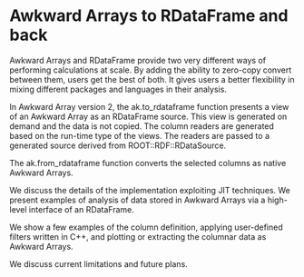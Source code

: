 # Awkward Arrays to RDataFrame and back

Awkward Arrays and RDataFrame provide two very different ways of performing calculations at scale. By adding the ability to zero-copy convert between them, users get the best of both. It gives users a better flexibility in mixing different packages and languages in their analysis.

In Awkward Array version 2, the ak.to_rdataframe function presents a view of an Awkward Array as an RDataFrame source. This view is generated on demand and the data is not copied. The column readers are generated based on the run-time type of the views. The readers are passed to a generated source derived from ROOT::RDF::RDataSource.

The ak.from_rdataframe function converts the selected columns as native Awkward Arrays.

We discuss the details of the implementation exploiting JIT techniques. We present examples of analysis of data stored in Awkward Arrays via a high-level interface of an RDataFrame.

We show a few examples of the column definition, applying user-defined filters written in C++, and plotting or extracting the columnar data as Awkward Arrays.

We discuss current limitations and future plans.
